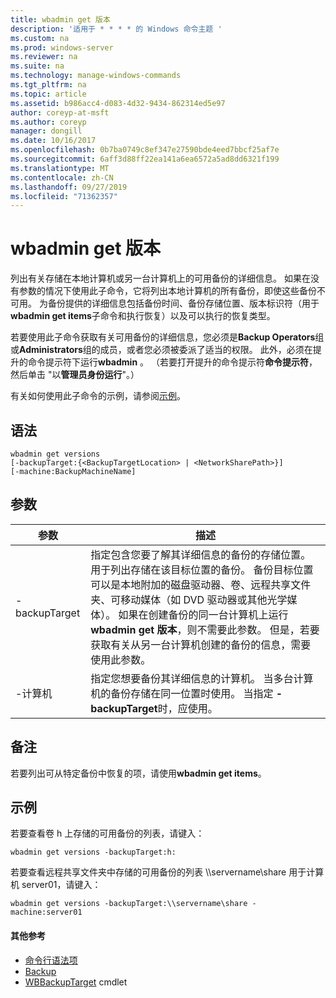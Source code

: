 ```yaml
---
title: wbadmin get 版本
description: '适用于 * * * * 的 Windows 命令主题 '
ms.custom: na
ms.prod: windows-server
ms.reviewer: na
ms.suite: na
ms.technology: manage-windows-commands
ms.tgt_pltfrm: na
ms.topic: article
ms.assetid: b986acc4-d083-4d32-9434-862314ed5e97
author: coreyp-at-msft
ms.author: coreyp
manager: dongill
ms.date: 10/16/2017
ms.openlocfilehash: 0b7ba0749c8ef347e27590bde4eed7bbcf25af7e
ms.sourcegitcommit: 6aff3d88ff22ea141a6ea6572a5ad8dd6321f199
ms.translationtype: MT
ms.contentlocale: zh-CN
ms.lasthandoff: 09/27/2019
ms.locfileid: "71362357"
---
```

# <a name="wbadmin-get-versions"></a>wbadmin get 版本



列出有关存储在本地计算机或另一台计算机上的可用备份的详细信息。 如果在没有参数的情况下使用此子命令，它将列出本地计算机的所有备份，即使这些备份不可用。 为备份提供的详细信息包括备份时间、备份存储位置、版本标识符（用于**wbadmin get items**子命令和执行恢复）以及可以执行的恢复类型。

若要使用此子命令获取有关可用备份的详细信息，您必须是**Backup Operators**组或**Administrators**组的成员，或者您必须被委派了适当的权限。 此外，必须在提升的命令提示符下运行**wbadmin** 。 （若要打开提升的命令提示符**命令提示符**，然后单击 "以**管理员身份运行**"。）

有关如何使用此子命令的示例，请参阅[示例](#BKMK_examples)。

## <a name="syntax"></a>语法

```
wbadmin get versions
[-backupTarget:{<BackupTargetLocation> | <NetworkSharePath>}]
[-machine:BackupMachineName]
```

## <a name="parameters"></a>参数

|参数|描述|
|---------|-----------|
|-backupTarget|指定包含您要了解其详细信息的备份的存储位置。 用于列出存储在该目标位置的备份。 备份目标位置可以是本地附加的磁盘驱动器、卷、远程共享文件夹、可移动媒体（如 DVD 驱动器或其他光学媒体）。 如果在创建备份的同一台计算机上运行**wbadmin get 版本**，则不需要此参数。 但是，若要获取有关从另一台计算机创建的备份的信息，需要使用此参数。|
|-计算机|指定您想要备份其详细信息的计算机。 当多台计算机的备份存储在同一位置时使用。 当指定 **-backupTarget**时，应使用。|

## <a name="remarks"></a>备注

若要列出可从特定备份中恢复的项，请使用**wbadmin get items**。

## <a name="BKMK_examples"></a>示例

若要查看卷 h 上存储的可用备份的列表，请键入：
```
wbadmin get versions -backupTarget:h:
```
若要查看远程共享文件夹中存储的可用备份的列表 \\\\servername\share 用于计算机 server01，请键入：
```
wbadmin get versions -backupTarget:\\servername\share -machine:server01
```

#### <a name="additional-references"></a>其他参考

-   [命令行语法项](command-line-syntax-key.md)
-   [Backup](wbadmin.md)
-   [WBBackupTarget](https://technet.microsoft.com/library/jj902447.aspx) cmdlet